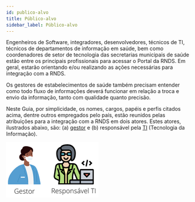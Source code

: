 ```yaml
---
id: publico-alvo
title: Público-alvo
sidebar_label: Público-alvo
---
```


Engenheiros de Software, integradores, desenvolvedores, técnicos de TI, técnicos de departamentos de informação em saúde, bem como coordenadores de setor de tecnologia das secretarias municipais de saúde estão entre os principais profissionais para acessar o Portal da RNDS. Em geral, estarão orientando e/ou realizando as ações necessárias para integração com a RNDS. 

Os gestores de estabelecimentos de saúde também precisam entender como todo fluxo de informações deverá funcionar em relação a troca e envio da informação, tanto com qualidade quanto precisão.

Neste Guia, por simplicidade, os nomes, cargos, papéis e perfis citados acima, dentre outros empregados pelo país, estão reunidos pelas atribuições para a integração com a RNDS em dois atores. Estes atores, ilustrados abaixo, são: (a) [gestor](./gestor) e (b) responsável pela [TI](./ti) (Tecnologia da Informação).

![atores](../static/img/atores.png)